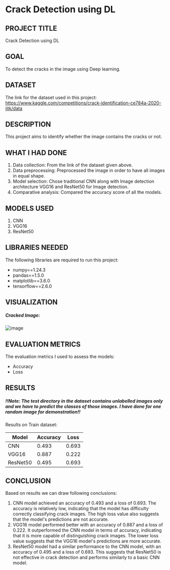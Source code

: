 # Crack Detection using DL

## PROJECT TITLE

Crack Detection using DL

## GOAL

To detect the cracks in the image using Deep learning.

## DATASET

The link for the dataset used in this project: https://www.kaggle.com/competitions/crack-identification-ce784a-2020-iitk/data

## DESCRIPTION

This project aims to identify whether the image contains the cracks or not.

## WHAT I HAD DONE

1. Data collection: From the link of the dataset given above. 
2. Data preprocessing: Preprocessed the image in order to have all images in equal shape.
3. Model selection: Chose traditional CNN along with Image detection architecture VGG16 and ResNet50 for Image detection.
4. Comparative analysis: Compared the accuracy score of all the models.

## MODELS USED

1. CNN
2. VGG16
3. ResNet50


## LIBRARIES NEEDED

The following libraries are required to run this project:

- numpy==1.24.3
- pandas==1.5.0
- matplotlib==3.6.0
- tensorflow==2.6.0

## VISUALIZATION
##### Cracked Image:
![image](https://github.com/achrekarom12/DL-Simplified/assets/88442486/43606dbc-0a41-4325-8609-5e52b0df886e)

## EVALUATION METRICS

The evaluation metrics I used to assess the models:

- Accuracy 
- Loss


## RESULTS
##### !!Note: The test directory in the dataset contains unlabelled images only and we have to predict the classes of those images. I have done for one random image for demonstration!!
Results on Train dataset:

| Model      | Accuracy | Loss    |
|------------|----------|---------|
| CNN    | 0.493     | 0.693   |
| VGG16    | 0.887     | 0.222    |
| ResNet50    | 0.495     | 0.693    |


## CONCLUSION
Based on results we can draw following conclusions:
1. CNN model achieved an accuracy of 0.493 and a loss of 0.693. The accuracy is relatively low, indicating that the model has difficulty correctly classifying crack images. The high loss value also suggests that the model's predictions are not accurate.
2. VGG16 model performed better with an accuracy of 0.887 and a loss of 0.222. It outperformed the CNN model in terms of accuracy, indicating that it is more capable of distinguishing crack images. The lower loss value suggests that the VGG16 model's predictions are more accurate.
3. ResNet50 model had a similar performance to the CNN model, with an accuracy of 0.495 and a loss of 0.693. This suggests that ResNet50 is not effective in crack detection and performs similarly to a basic CNN model.
